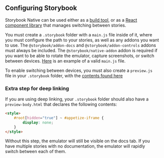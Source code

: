 ## Configuring Storybook

Storybook Native can be used either as a [build tool](packages/native/README.md), or as a [React component library](packages/native-components/README.md) that manages switching between stories.

You must create a `.storybook` folder with a `main.js` file inside of it, where you must configure the path to your stories, as well as any addons you want to use. The `@storybook/addon-docs` and `@storybook/addon-controls` addons must always be included. The `@storybook/native-addon` addon is required if you want to be able to rotate the emulator, capture screenshots, or switch between devices. [Here](examples/android-material-ui/.storybook/main.js) is an example of a valid `main.js` file.

To enable switching between devices, you must also create a `preview.js` file in your `.storybook` folder, with the [contents found here](examples/android-material-ui/.storybook/preview.js)

### Extra step for deep linking

If you are using deep linking, your `.storybook` folder should also have a `preview-body.html` that declares the following contents:

```html
<style>
    #root[hidden="true"] ~ #appetize-iframe {
        display: none;
    }
</style>
```

Without this step, the emulator will still be visible on the docs tab. If you have multiple stories with no documentation, the emulator will rapidly switch between each of them.
